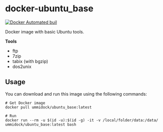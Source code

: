 # docker-ubuntu_base

[![Docker Automated buil](https://img.shields.io/docker/automated/jrottenberg/ffmpeg.svg)](https://hub.docker.com/r/ummidock/ubuntu_base/)

Docker image with basic Ubuntu tools.

**Tools**

* ftp
* 7zip
* tabix (with bgzip)
* dos2unix

Usage
-----

You can download and run this image using the following commands:

    # Get Docker image
    docker pull ummidock/ubuntu_base:latest

    # Run
    docker run --rm -u $(id -u):$(id -g) -it -v /local/folder/data:/data/ ummidock/ubuntu_base:latest bash
